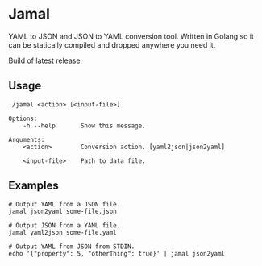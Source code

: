 Jamal
=====

YAML to JSON and JSON to YAML conversion tool. Written in Golang so it can be statically compiled and dropped anywhere you need it.

[Build of latest release.](https://github.com/quantumew/jamal/releases)


Usage
-----

    ./jamal <action> [<input-file>]

    Options:
        -h --help       Show this message.

    Arguments:
        <action>        Conversion action. [yaml2json|json2yaml]

        <input-file>    Path to data file.


Examples
--------

    # Output YAML from a JSON file.
    jamal json2yaml some-file.json

    # Output JSON from a YAML file.
    jamal yaml2json some-file.yaml

    # Output YAML from JSON from STDIN.
    echo '{"property": 5, "otherThing": true}' | jamal json2yaml

